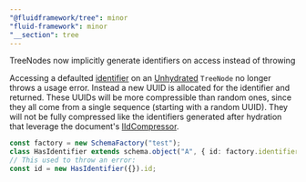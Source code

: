 ```yaml
---
"@fluidframework/tree": minor
"fluid-framework": minor
"__section": tree
---
```

TreeNodes now implicitly generate identifiers on access instead of throwing

Accessing a defaulted [identifier](https://fluidframework.com/docs/api/fluid-framework/schemafactory-class#identifier-property) on an [Unhydrated](https://fluidframework.com/docs/api/fluid-framework/unhydrated-typealias) `TreeNode` no longer throws a usage error.
Instead a new UUID is allocated for the identifier and returned.
These UUIDs will be more compressible than random ones, since they all come from a single sequence (starting with a random UUID).
They will not be fully compressed like the identifiers generated after hydration that leverage the document's [IIdCompressor](https://fluidframework.com/docs/api/id-compressor/iidcompressor-interface).

```typescript
const factory = new SchemaFactory("test");
class HasIdentifier extends schema.object("A", { id: factory.identifier }) {}
// This used to throw an error:
const id = new HasIdentifier({}).id;

```
